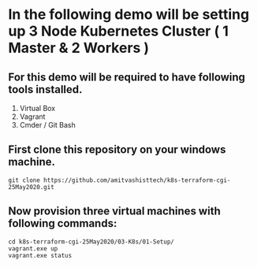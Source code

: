 # In the following demo will be setting up 3 Node Kubernetes Cluster ( 1 Master & 2 Workers ) 

## For this demo will be required to have following tools installed. 
1.	Virtual Box
2.	Vagrant 
3.	Cmder / Git Bash 

## First clone this repository on your windows machine.

```
git clone https://github.com/amitvashisttech/k8s-terraform-cgi-25May2020.git
``` 

## Now provision three virtual machines with following commands:

```
cd k8s-terraform-cgi-25May2020/03-K8s/01-Setup/
vagrant.exe up
vagrant.exe status
```
